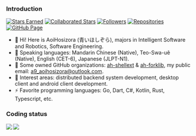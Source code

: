 ### Introduction

[![Stars Earned](https://img.shields.io/github/stars/Aoi-hosizora?logo=github&label=Stars+Earned&style=flat)](https://github.com/Aoi-hosizora)
[![Collaborated Stars](https://img.shields.io/github/stars/Aoi-hosizora?logo=github&affiliations=OWNER%2CCOLLABORATOR&label=Collaborated+Stars&style=flat)](https://github.com/Aoi-hosizora)
[![Followers](https://img.shields.io/github/followers/Aoi-hosizora?logo=github&label=Followers&color=925ef7&style=flat)](https://github.com/Aoi-hosizora?tab=followers)
[![Repositories](https://img.shields.io/badge/dynamic/json?url=https%3A%2F%2Fapi-common.aoihosizora.top%2Fgithub%2Fprofile%2Faoihosizora&query=%24.data.total_repos&logo=github&cacheSeconds=3600&label=Repositories&color=925ef7)](https://github.com/Aoi-hosizora?tab=repositories)
[![GitHub Page](https://img.shields.io/static/v1?logo=github&label=GitHub+Page&message=Aoi-hosizora&color=success)](https://ghp.aoihosizora.top/)

+ 👋 Hi! Here is AoiHosizora (青いほしぞら), majors in Intelligent Software and Robotics, Software Engineering.
+ 📝 Speaking languages: Mandarin Chinese (Native), Teo-Swa-uê (Native), English (CET-6), Japanese (JLPT-N1).
+ 🏢 Some owned GitHub organizations: [ah-shellext](https://github.com/ah-shellext) & [ah-forklib](https://github.com/ah-forklib), my public email: a9_aoihosizora@outlook.com.
+ 🚀 Interest areas: distributed backend system development, desktop client and android client development.
+ ⚡ Favorite programming languages: Go, Dart, C#, Kotlin, Rust, Typescript, etc.

### Coding status

<img align="left" src="https://github-readme-stats-aoi-hosizora.vercel.app/api?username=Aoi-hosizora&theme=transparent&show_icons=true&rank_icon=percentile&count_private=true&include_all_commits=true&hide=contribs&show=prs_merged&custom_title=AoiHosizora%27s%20GitHub%20Status&card_width=400" />

<img align="center" src="https://github-readme-stats-aoi-hosizora.vercel.app/api/top-langs?username=Aoi-hosizora&theme=transparent&layout=compact&langs_count=12&hide=Jupyter%20Notebook,JSON,Markdown,HTML,C&custom_title=The%20Most%20Used%20Languages&card_width=350" />
